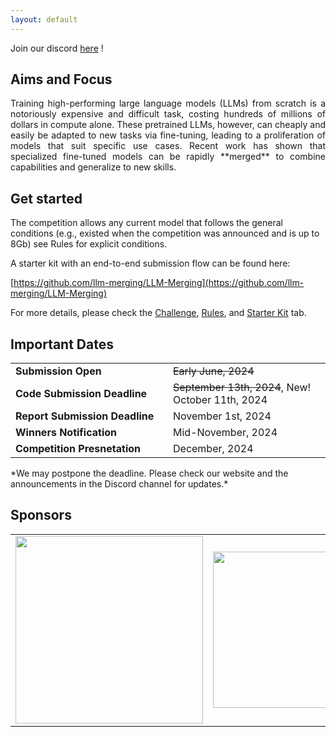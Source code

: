 ```yaml
---
layout: default
---
```

Join our discord <a href="https://discord.com/invite/VYfFexfSpZ">here</a> !

## Aims and Focus
<p style='text-align: justify;'>
Training high-performing large language models (LLMs) from scratch is a notoriously expensive and difficult task, costing hundreds of millions of dollars in compute alone. These pretrained LLMs, however, can cheaply and easily be adapted to new tasks via fine-tuning, leading to a proliferation of models that suit specific use cases. Recent work has shown that specialized fine-tuned models can be rapidly **merged** to combine capabilities and generalize to new skills. 
</p>

## Get started

The competition allows any current model that follows the general conditions (e.g., existed when the competition was announced and is up to 8Gb) see Rules for explicit conditions.


<p style='text-align: justify;'>
A starter kit with an end-to-end submission flow can be found here:<br>

[https://github.com/llm-merging/LLM-Merging](https://github.com/llm-merging/LLM-Merging)
</p>

<p>For more details, please check the <a href="challenge.html">Challenge</a>, <a href="rules.html">Rules</a>, and <a href="starter_kit.html">Starter Kit</a> tab.</p>

## Important Dates

<table class="foo">
    <tr>
        <td width="50%"><b>Submission Open</b></td>
        <td width="50%"> <s>Early June, 2024</s> </td>
    </tr>
    <tr>
        <td width="50%"><b>Code Submission Deadline</b></td>
        <td width="50%"> <s>September 13th, 2024</s>, New! October 11th, 2024</td>
    </tr>
    <tr>
        <td width="50%"><b>Report Submission Deadline</b></td>
        <td width="50%"> November 1st, 2024</td>
    </tr>
    <tr>
        <td width="50%"><b>Winners Notification</b></td>
        <td width="50%">Mid-November, 2024</td>
    </tr>
    <tr>
        <td width="50%"><b>Competition Presnetation</b></td>
        <td width="50%">December, 2024</td>
    </tr>
</table>
*We may postpone the deadline. Please check our website and the announcements in the Discord channel for updates.*

<!-- <br>

This raises the question: given a new suite of desired skills and design parameters, is it necessary to fine-tune or train yet another LLM from scratch, or can similar existing models be re-purposed for a new task with the right selection or merging procedure? 

<br>

<p style='text-align: justify;'>

The LLM Merging challenge aims to spur the development and evaluation of methods for merging and reusing existing models to form stronger new models without needing additional training. Specifically, the competition focuses on merging existing publicly-released expert models from Huggingface, using only minimal compute and additional parameters. The goal will be to develop merged models that outperform existing models and existing merging baselines. Submissions will be judged based on the average accuracy on a set of held-out multiple-choice evaluation tasks. 
To make the competition as accessible as possible and ensure that the merging procedures are more efficient than fine-tuning, we will enforce a compute budget and focus on merging models with fewer than 8B parameters. A starter kit with all necessary materials (baseline implementations, requirements, the evaluation script, etc.) will be released on May 1st. 
</p> -->


<!-- ## Organizing Institutions

<table cellspacing="0" cellpadding="0" style="border-collapse: collapse;">
    <tr>
        <td style="text-align: center; border: none;"><img src="assets/fig/hf-logo-with-title.png" width="300"></td>
        <td style="border: none;"><img src="assets/fig/sakana_logo.png" width="250"></td>
        <td style="border: none;"><img src="assets/fig/arceeai_transparent background.svg" width="300"></td>
    </tr>

</table> -->


## Sponsors

<table cellspacing="0" cellpadding="0" style="border-collapse: collapse;">
    <tr>
        <td style="text-align: center; border: none;"><img src="assets/fig/hf-logo-with-title.png" width="300"></td>
        <td style="border: none;"><img src="assets/fig/sakana_logo.png" width="250"></td>
        <td style="border: none;"><img src="assets/fig/arceeai_transparent background.svg" width="300"></td>
    </tr>
    <!-- <tr>
                <td style="border: none;"><img src="https://github.com/llm-efficiency-challenge/llm-efficiency-challenge.github.io/assets/3282513/7185238e-b21c-4d82-91f3-86d3465523db" width="300"></td>
        <td style="border: none;"><img src="https://github.com/llm-efficiency-challenge/llm-efficiency-challenge.github.io/assets/3282513/c227bd00-a396-49a5-928c-1d40482508a8" width="300"></td>
        <td style="border: none;"></td>
    </tr> -->
</table>
